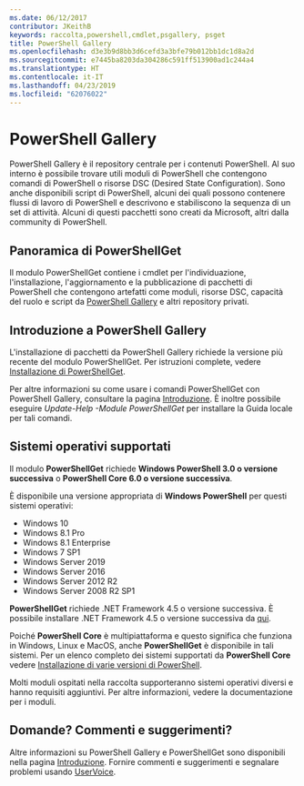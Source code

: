 ```yaml
---
ms.date: 06/12/2017
contributor: JKeithB
keywords: raccolta,powershell,cmdlet,psgallery, psget
title: PowerShell Gallery
ms.openlocfilehash: d3e3b9d8bb3d6cefd3a3bfe79b012bb1dc1d8a2d
ms.sourcegitcommit: e7445ba8203da304286c591ff513900ad1c244a4
ms.translationtype: HT
ms.contentlocale: it-IT
ms.lasthandoff: 04/23/2019
ms.locfileid: "62076022"
---
```

# <a name="the-powershell-gallery"></a>PowerShell Gallery

PowerShell Gallery è il repository centrale per i contenuti PowerShell. Al suo interno è possibile trovare utili moduli di PowerShell che contengono comandi di PowerShell o risorse DSC (Desired State Configuration).
Sono anche disponibili script di PowerShell, alcuni dei quali possono contenere flussi di lavoro di PowerShell e descrivono e stabiliscono la sequenza di un set di attività. Alcuni di questi pacchetti sono creati da Microsoft, altri dalla community di PowerShell.

## <a name="powershellget-overview"></a>Panoramica di PowerShellGet

Il modulo PowerShellGet contiene i cmdlet per l'individuazione, l'installazione, l'aggiornamento e la pubblicazione di pacchetti di PowerShell che contengono artefatti come moduli, risorse DSC, capacità del ruolo e script da [PowerShell Gallery](https://www.PowerShellGallery.com) e altri repository privati.

## <a name="getting-started-with-the-gallery"></a>Introduzione a PowerShell Gallery

L'installazione di pacchetti da PowerShell Gallery richiede la versione più recente del modulo PowerShellGet.
Per istruzioni complete, vedere [Installazione di PowerShellGet](installing-psget.md).

Per altre informazioni su come usare i comandi PowerShellGet con PowerShell Gallery, consultare la pagina [Introduzione](getting-started.md). È inoltre possibile eseguire *Update-Help -Module PowerShellGet* per installare la Guida locale per tali comandi.

## <a name="supported-operating-systems"></a>Sistemi operativi supportati

Il modulo **PowerShellGet** richiede **Windows PowerShell 3.0 o versione successiva** o **PowerShell Core 6.0 o versione successiva**.

È disponibile una versione appropriata di **Windows PowerShell** per questi sistemi operativi:

- Windows 10
- Windows 8.1 Pro
- Windows 8.1 Enterprise
- Windows 7 SP1
- Windows Server 2019
- Windows Server 2016
- Windows Server 2012 R2
- Windows Server 2008 R2 SP1

**PowerShellGet** richiede .NET Framework 4.5 o versione successiva. È possibile installare .NET Framework 4.5 o versione successiva da [qui](https://msdn.microsoft.com/library/5a4x27ek.aspx).

Poiché **PowerShell Core** è multipiattaforma e questo significa che funziona in Windows, Linux e MacOS, anche **PowerShellGet** è disponibile in tali sistemi. Per un elenco completo dei sistemi supportati da **PowerShell Core** vedere [Installazione di varie versioni di PowerShell](/powershell/scripting/setup/installing-powershell).

Molti moduli ospitati nella raccolta supporteranno sistemi operativi diversi e hanno requisiti aggiuntivi. Per altre informazioni, vedere la documentazione per i moduli.

## <a name="got-a-question-have-feedback"></a>Domande? Commenti e suggerimenti?

Altre informazioni su PowerShell Gallery e PowerShellGet sono disponibili nella pagina [Introduzione](getting-started.md). Fornire commenti e suggerimenti e segnalare problemi usando [UserVoice](http://windowsserver.uservoice.com/forums/301869-powershell).
